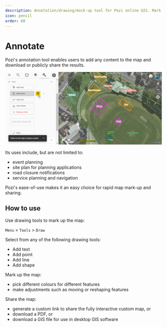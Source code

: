 ```yaml
---
description: Annotation/drawing/mock-up tool for Pozi online GIS. Mark up your web map and share with anyone.
icon: pencil
order: 60
---
```


# Annotate

Pozi's annotation tool enables users to add any content to the map and download or publicly share the results.

![](/static/img/screenshots/frankston-event-site-plan-mockup.jpg)

Its uses include, but are not limited to:

* event planning
* site plan for planning applications
* road closure notifications
* service planning and navigation

Pozi's ease-of-use makes it an easy choice for rapid map mark-up and sharing.

## How to use

Use drawing tools to mark up the map:

`Menu` > `Tools` > `Draw`

Select from any of the following drawing tools:

* Add text
* Add point
* Add line
* Add shape

Mark up the map:

* pick different colours for different features
* make adjustments such as moving or reshaping features

Share the map:

* generate a custom link to share the fully interactive custom map, or
* download a PDF, or
* download a GIS file for use in desktop GIS software
